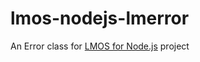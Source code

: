 # lmos-nodejs-lmerror

An Error class for [LMOS for Node.js](https://nodejs.lmos.leismore.org) project

